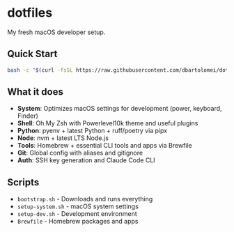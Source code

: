 # dotfiles

My fresh macOS developer setup.

## Quick Start

```bash
bash -c "$(curl -fsSL https://raw.githubusercontent.com/dbartolomei/dotfiles/main/bootstrap.sh)"
```

## What it does

- **System**: Optimizes macOS settings for development (power, keyboard, Finder)
- **Shell**: Oh My Zsh with Powerlevel10k theme and useful plugins
- **Python**: pyenv + latest Python + ruff/poetry via pipx
- **Node**: nvm + latest LTS Node.js
- **Tools**: Homebrew + essential CLI tools and apps via Brewfile
- **Git**: Global config with aliases and gitignore
- **Auth**: SSH key generation and Claude Code CLI

## Scripts

- `bootstrap.sh` - Downloads and runs everything
- `setup-system.sh` - macOS system settings
- `setup-dev.sh` - Development environment
- `Brewfile` - Homebrew packages and apps
